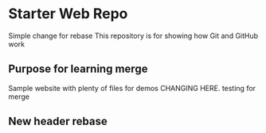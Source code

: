 # Starter Web Repo
Simple change for rebase
This repository is for showing how Git and GitHub work

## Purpose for learning merge

Sample website with plenty of files for demos
CHANGING HERE. testing for merge

## New header rebase
